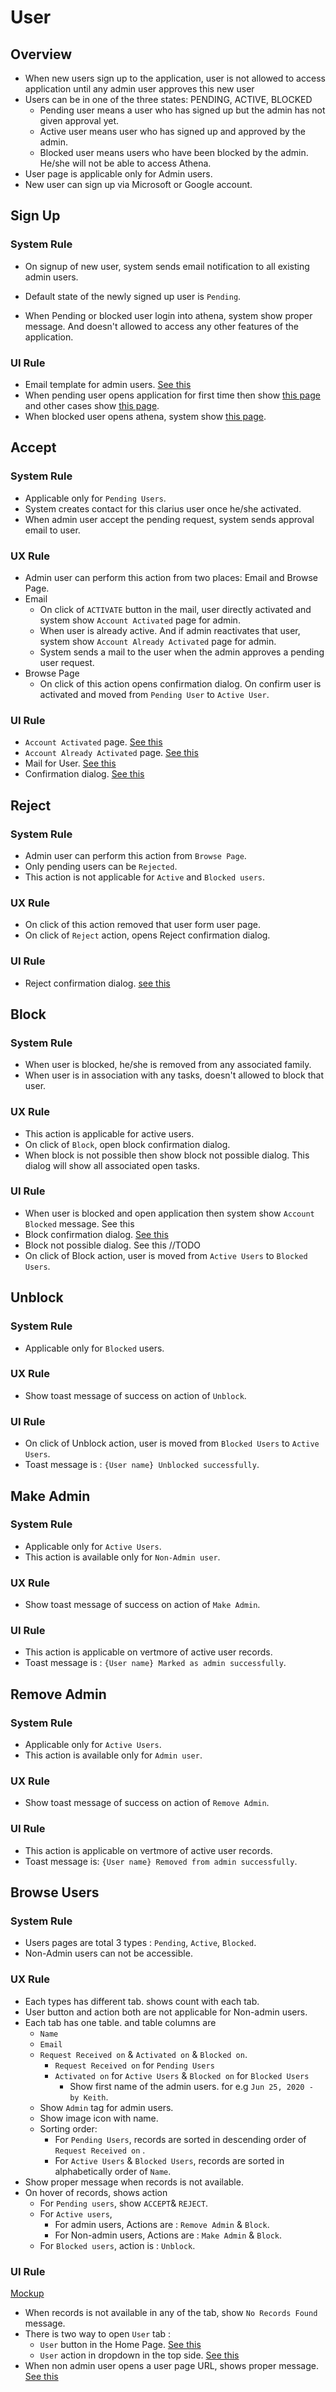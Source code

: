 # User

## Overview

- When new users sign up to the application, user is not allowed to access application until any admin user approves this new user
- Users can be in one of the three states: PENDING, ACTIVE, BLOCKED
  - Pending user means a user who has signed up but the admin has not given approval yet.
  - Active user means user who has signed up and approved by the admin.
  - Blocked user means users who have been blocked by the admin. He/she will not be able to access Athena.
- User page is applicable only for Admin users.
- New user can sign up via Microsoft or Google account.

## Sign Up

### System Rule

- On signup of new user, system sends email notification to all existing admin users.
- Default state of the newly signed up user is `Pending`.

- When Pending or blocked user login into athena, system show proper message. And doesn't allowed to access any other features of the application.

### UI Rule

- Email template for admin users. [See this](https://xd.adobe.com/view/c0a0f76b-ea42-482a-85c7-ec84a17ee227-95f3/screen/e64b7797-8b1c-4523-9f8e-5cfaf2c6422c/)
- When pending user opens application for first time then show [this page](https://xd.adobe.com/view/c0a0f76b-ea42-482a-85c7-ec84a17ee227-95f3/screen/200ac322-57bf-41b6-8d19-572abfd43e88/specs/) and other cases show [this page](https://xd.adobe.com/view/c0a0f76b-ea42-482a-85c7-ec84a17ee227-95f3/screen/f9c58105-9958-4be3-96b0-cffcbd48b432/specs/).
- When blocked user opens athena, system show [this page](https://xd.adobe.com/view/c0a0f76b-ea42-482a-85c7-ec84a17ee227-95f3/screen/740530fe-34d0-4337-93f6-2cda53dc58f1/specs/).

## Accept

### System Rule

- Applicable only for `Pending Users`.
- System creates contact for this clarius user once he/she activated.
- When admin user accept the pending request, system sends approval email to user.

### UX Rule

- Admin user can perform this action from two places: Email and Browse Page.
- Email
  - On click of `ACTIVATE` button in the mail, user directly activated and system show `Account Activated` page for admin.
  - When user is already active. And if admin reactivates that user, system show `Account Already Activated` page for admin.
  - System sends a mail to the user when the admin approves a pending user request.
- Browse Page
  - On click of this action opens confirmation dialog. On confirm user is activated and moved from `Pending User` to `Active User`.

### UI Rule

- `Account Activated` page. [See this](https://xd.adobe.com/view/c0a0f76b-ea42-482a-85c7-ec84a17ee227-95f3/screen/3832f45d-3c5b-4e94-914d-8893353971d5/specs/)
- `Account Already Activated` page. [See this](https://xd.adobe.com/view/c0a0f76b-ea42-482a-85c7-ec84a17ee227-95f3/screen/3876483c-9cda-4937-a968-4312d5e31e6b/specs/)
- Mail for User. [See this](https://xd.adobe.com/view/c0a0f76b-ea42-482a-85c7-ec84a17ee227-95f3/screen/948b26be-2885-4428-985d-efc37153b8b5/specs/)
- Confirmation dialog. [See this](https://drive.google.com/file/d/1G2oE8pS4NpkKIMAD4sxmuH4BHk2kz4Wk/view?usp=sharing)


## Reject

### System Rule

- Admin user can perform this action from `Browse Page`.
- Only pending users can be `Rejected`. 
- This action is not applicable for `Active` and `Blocked users`.

### UX Rule

- On click of this action removed that user form user page. 
- On click of `Reject` action, opens Reject confirmation dialog. 

### UI Rule

- Reject confirmation dialog. [see this](https://drive.google.com/file/d/1oYwwgRlgH_Zhqqs9x2ANmwHm_r6G3nbm/view?usp=sharing) 

## Block

### System Rule

- When user is blocked, he/she is removed from any associated family.
- When user is in association with any tasks, doesn't allowed to block that user.

### UX Rule

- This action is applicable for active users.
- On click of `Block`, open block confirmation dialog.
- When block is not possible then show block not possible dialog. This dialog will show all associated open tasks.

### UI Rule

- When user is blocked and open application then system show `Account Blocked` message. See this
- Block confirmation dialog. [See this](https://drive.google.com/file/d/1Bl3oVcgVOENt_BmB0PQtZ1OA0B7j1FXx/view?usp=sharing)
- Block not possible dialog. See this //TODO
- On click of Block action, user is moved from `Active Users` to `Blocked Users`.

## Unblock

### System Rule

- Applicable only for `Blocked` users.

### UX Rule

- Show toast message of success on action of `Unblock`.

### UI Rule

- On click of Unblock action, user is moved from `Blocked Users` to `Active Users`.
- Toast message is : `{User name} Unblocked successfully`.

## Make Admin

### System Rule

- Applicable only for `Active Users`.
- This action is available only for  `Non-Admin user`.

### UX Rule

- Show toast message of success on action of `Make Admin`.

### UI Rule

- This action is applicable on vertmore of active user records.
- Toast message is : `{User name} Marked as admin successfully`.

## Remove Admin

### System Rule

- Applicable only for `Active Users`.
- This action is available only for  `Admin user`.

### UX Rule

- Show toast message of success on action of `Remove Admin`.

### UI Rule

- This action is applicable on vertmore of active user records.
- Toast message is: `{User name} Removed from admin successfully`.

## Browse Users

### System Rule

- Users pages are total 3 types : `Pending`, `Active`, `Blocked`. 
- Non-Admin users can not be accessible. 

### UX Rule

- Each types has different tab. shows count with each tab.
- User button and action both are not applicable for Non-admin users.
- Each tab has one table. and table columns are
  - `Name` 
  - `Email`
  - `Request Received on` & `Activated on` & `Blocked on`.
    - `Request Received on` for `Pending Users`
    - `Activated on` for `Active Users` & `Blocked on` for `Blocked Users`
      - Show first name of the admin users. for e.g  `Jun 25, 2020 - by Keith`.
  - Show `Admin` tag for admin users. 
  - Show image icon with name.
  - Sorting order:
    - For `Pending Users`, records are sorted in descending order of `Request Received on` .
    - For `Active Users` & `Blocked Users`, records are sorted in alphabetically order of `Name`.
- Show proper message when records is not available.
- On hover of records, shows action
  - For `Pending users`, show `ACCEPT`& `REJECT`.
  - For `Active users`,
    - For admin users, Actions are : `Remove Admin` & `Block`.
    - For Non-admin users, Actions are : `Make Admin` & `Block`.
  - For `Blocked users`, action is : `Unblock`. 

### UI Rule

[Mockup](https://xd.adobe.com/view/c0a0f76b-ea42-482a-85c7-ec84a17ee227-95f3/)

- When records is not available in any of the tab, show `No Records Found` message. 
- There is two way to open `User` tab :
  - `User` button in the Home Page. [See this](https://drive.google.com/file/d/1iqRr-jIM0a_x-yR5NGSag2JovuuO67ON/view?usp=sharing)
  - `User` action in dropdown in the top side. [See this](https://drive.google.com/file/d/1iWHG0neaBzuyi1c10-1tpSE-ce86iwfL/view?usp=sharing)
- When non admin user opens a user page URL, shows proper message. [See this](https://xd.adobe.com/view/c0a0f76b-ea42-482a-85c7-ec84a17ee227-95f3/screen/d6ffb3ff-4b54-4769-81b3-88c8b030a9e0/)

